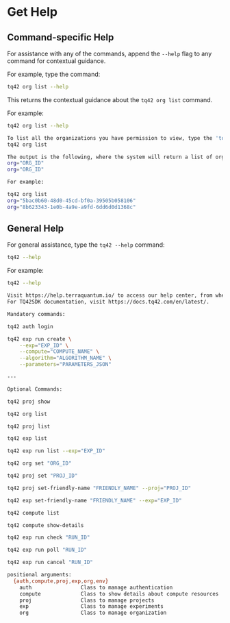 # Get Help

## Command-specific Help
For assistance with any of the commands, append the `--help` flag to any command for contextual guidance. 

For example, type the command:
```bash
tq42 org list --help
```

This returns the contextual guidance about the `tq42 org list` command.

For example:
```bash
tq42 org list --help

To list all the organizations you have permission to view, type the 'tq42 org list' command:
tq42 org list

The output is the following, where the system will return a list of orgs you have permission to view: 
org="ORG_ID"
org="ORG_ID"

For example:

tq42 org list
org="5bac0b60-48d0-45cd-bf0a-39505b058106"
org="8b623343-1e0b-4a9e-a9fd-6dd6d0d1368c"
```

## General Help
For general assistance, type the `tq42 --help` command:
```bash
tq42 --help
```

For example:
```bash
tq42 --help

Visit https://help.terraquantum.io/ to access our help center, from where you can access help articles and video tutorials, report bugs, contact support and request improvements.
For TQ42SDK documentation, visit https://docs.tq42.com/en/latest/.

Mandatory commands:

tq42 auth login

tq42 exp run create \
    --exp="EXP_ID" \
    --compute="COMPUTE_NAME" \
    --algorithm="ALGORITHM_NAME" \
    --parameters="PARAMETERS_JSON"

---

Optional Commands:

tq42 proj show

tq42 org list

tq42 proj list

tq42 exp list

tq42 exp run list --exp="EXP_ID"

tq42 org set "ORG_ID"

tq42 proj set "PROJ_ID"

tq42 proj set-friendly-name "FRIENDLY_NAME" --proj="PROJ_ID"

tq42 exp set-friendly-name "FRIENDLY_NAME" --exp="EXP_ID"

tq42 compute list

tq42 compute show-details

tq42 exp run check "RUN_ID"

tq42 exp run poll "RUN_ID"

tq42 exp run cancel "RUN_ID"

positional arguments:
  {auth,compute,proj,exp,org,env}
    auth                Class to manage authentication
    compute             Class to show details about compute resources
    proj                Class to manage projects
    exp                 Class to manage experiments
    org                 Class to manage organization
```
